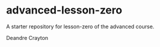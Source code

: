 # advanced-lesson-zero

A starter repository for lesson-zero of the advanced course.

Deandre Crayton
